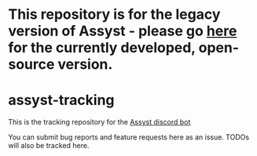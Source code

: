 # This repository is for the legacy version of Assyst - please go [here](https://github.com/jacherr/assyst2) for the currently developed, open-source version.

# assyst-tracking
This is the tracking repository for the [Assyst discord bot](https://jacher.io/assyst)

You can submit bug reports and feature requests here as an issue. TODOs will also be tracked here.
